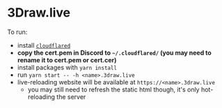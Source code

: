 # 3Draw.live

To run: 
- install [`cloudflared`](https://developers.cloudflare.com/cloudflare-one/connections/connect-apps/install-and-setup/installation/#macos)
- **copy the cert.pem in Discord to `~/.cloudflared/` (you may need to rename it to cert.pem or cert.cer)**
- install packages with `yarn install`
- run `yarn start -- -h <name>.3draw.live`
- live-reloading website will be available at `https://<name>.3draw.live`
  - you may still need to refresh the static html though, it's only hot-reloading the server
